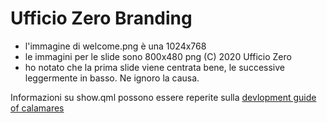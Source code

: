 # Ufficio Zero Branding

- l'immagine di welcome.png è una 1024x768
- le immagini per le slide sono 800x480 png (C) 2020 Ufficio Zero
- ho notato che la prima slide viene centrata bene, le successive leggermente in
  basso. Ne ignoro la causa.

Informazioni su show.qml possono essere reperite sulla
[devlopment guide of calamares](https://github.com/calamares/calamares/wiki/Deploy-Guide#styling-calamares)
